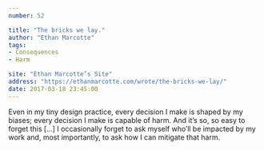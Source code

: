```yaml
---
number: 52

title: "The bricks we lay."
author: "Ethan Marcotte"
tags:
- Consequences
- Harm

site: "Ethan Marcotte’s Site"
address: "https://ethanmarcotte.com/wrote/the-bricks-we-lay/"
date: 2017-03-18 23:45:00
---
```


Even in my tiny design practice, every decision I make is shaped by my biases; every decision I make is capable of harm. And it’s so, so easy to forget this […] I occasionally forget to ask myself who’ll be impacted by my work and, most importantly, to ask how I can mitigate that harm.
